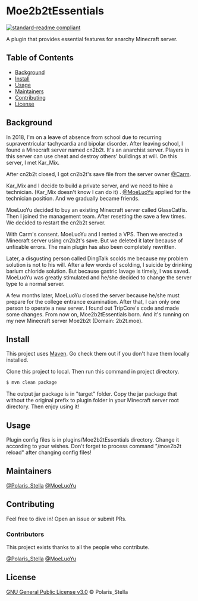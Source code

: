# Moe2b2tEssentials
[![standard-readme compliant](https://img.shields.io/badge/readme%20style-standard-brightgreen.svg?style=flat-square)](https://github.com/RichardLitt/standard-readme)

A plugin that provides essential features for anarchy Minecraft server.

## Table of Contents

- [Background](#background)
- [Install](#install)
- [Usage](#usage)
- [Maintainers](#maintainers)
- [Contributing](#contributing)
- [License](#license)

## Background

In 2018, I'm on a leave of absence from school due to 
recurring supraventricular tachycardia and bipolar disorder.
After leaving school, I found a Minecraft server named cn2b2t.
It's an anarchist server. Players in this server can use cheat and
destroy others' buildings at will. On this server, I met Kar_Mix.


After cn2b2t closed, I got cn2b2t's save file from the server owner 
[@Carm](https://github.com/CarmJos).

Kar_Mix and I decide to build a private server,
 and we need to hire a technician. (Kar_Mix doesn't know I can do it)
. [@MoeLuoYu](https://github.com/MoeLuoYu) applied for the technician position.
 And we gradually became friends.

MoeLuoYu decided to buy an existing Minecraft server called GlassCatfis.
Then I joined the management team. After resetting the save a few times. We 
decided to restart the cn2b2t server.

With Carm's consent. MoeLuoYu and I rented a VPS. Then we erected a Minecraft
 server using cn2b2t's save. But we deleted it later because of unfixable errors.
The main plugin has also been completely rewritten.

Later, a disgusting person called DingTalk scolds me because 
my problem solution is not to his will. After a few words of scolding, I 
suicide by drinking barium chloride solution. But because gastric lavage
is timely, I was saved. MoeLuoYu was greatly stimulated and 
he/she decided to change the server type to a normal server.

A few months later, MoeLuoYu closed the server because he/she must prepare 
for the college entrance examination.
After that, I can only one person to operate a new server.
I found out TripCore's code and made some changes. From now on,
Moe2b2tEssentials born. And it's running on my new Minecraft server Moe2b2t (Domain: 2b2t.moe).

## Install

This project uses [Maven](https://maven.apache.org/).
Go check them out if you don't have them locally installed.

Clone this project to local. Then run this command in project directory.
```sh
$ mvn clean package
```
The output jar package is in "target" folder. Copy the jar package
that without the original prefix to plugin folder in your Minecraft server root directory. Then enjoy using it!

## Usage

Plugin config files is in plugins/Moe2b2tEssentials directory. Change it according to your wishes.
Don't forget to process command "/moe2b2t reload" after changing config files!

## Maintainers

[@Polaris_Stella](https://github.com/Polaris-Stella)
[@MoeLuoYu](https://github.com/MoeLuoYu)

## Contributing

Feel free to dive in! Open an issue or submit PRs.
### Contributors

This project exists thanks to all the people who contribute.

[@Polaris_Stella](https://github.com/Polaris-Stella) [@MoeLuoYu](https://github.com/MoeLuoYu)

## License

[GNU General Public License v3.0](LICENSE) © Polaris_Stella